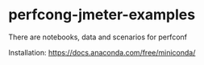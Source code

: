 # perfcong-jmeter-examples
 
There are notebooks, data and scenarios for perfconf

Installation:
https://docs.anaconda.com/free/miniconda/
